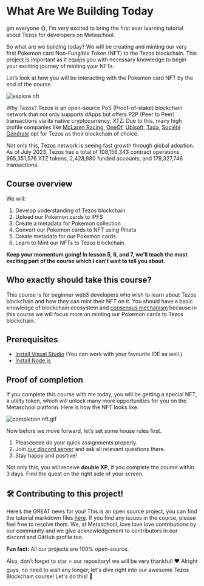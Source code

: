 # What Are We Building Today

gm everyone 🌞, I’m very excited to bring the first ever learning tutorial about Tezos for developers on Metaschool.

So what are we building today? We will be creating and minting our very first Pokemon card Non-Fungible Token (NFT) to the Tezos blockchain. This project is important as it equips you with necessary knowledge to begin your exciting journey of minting your NFTs.

Let’s look at how you will be interacting with the Pokemon card NFT by the end of the course.

![explore nft](https://github.com/0xmetaschool/Learning-Projects/blob/main/assests_for_all/assets_for_tezos/What%20Are%20We%20Building%20Today/explore%20nft.gif?raw=true)

Why Tezos? Tezos is an open-source PoS (Proof-of-stake) blockchain network that not only supports dApps but offers P2P (Peer to Peer) transactions via its native cryptocurrency, XTZ. Due to this, many high profile companies like [McLaren Racing](https://www.mclaren.com/racing/partners/tezos/mclaren-racing-announces-new-multi-year-technical-partnership-with-tezos/), [OneOf](https://www.rollingstone.com/pro/news/oneof-nft-marketplace-quincy-jones-whitney-houston-tlc-doja-cat-crypto-1173557/), [Ubisoft](https://newsroom.ubisoft-press.com/ubisoft-schliesst-sich-als-corporate-baker-dem-tezos-ecosystem-an), [Tada](https://www.prnewswire.com/in/news-releases/blockchain-ride-hailing-app-tada-moves-to-greener-tezos-technology-838927572.html), [Société Générale](https://www.societegenerale.com/en/news/press-release/first-structured-product-public-blockchain) opt for Tezos as their blockchain of choice.

Not only this, Tezos network is seeing fast growth through global adoption. As of July 2023, Tezos has a total of 108,156,343 contract operations, 965,351,576 XTZ tokens, 2,428,880 funded accounts, and 179,327,746 transactions.

## Course overview

We will:

1. Develop understanding of Tezos blockchain
2. Upload our Pokemon cards to IPFS
3. Create a metadata for Pokemon collection
4. Convert our Pokemon cards to NFT using Pinata
5. Create metadata for our Pokemon cards
6. Learn to Mint our NFTs to Tezos blockchain

**Keep your momentum going! In lesson 5, 6, and 7, we’ll teach the most exciting part of the course which I can’t wait to tell you about.**

## Who exactly should take this course?

This course is for beginner web3 developers who wish to learn about Tezos blockchain and how they can mint their NFT on it. You should have a basic knowledge of blockchain ecosystem and [consensus mechanism](https://metaschool.so/articles/consensus-mechanism-meaning/) because in this course we will focus more on minting our Pokemon cards to Tezos blockchain.

## Prerequisites

- [Install Visual Studio](https://code.visualstudio.com/download) (You can work with your favourite IDE as well.)
- [Install Node.js](https://nodejs.org/en)

## Proof of completion

If you complete this course with me today, you will be getting a special NFT, a utility token, which will unlock many more opportunities for you on the Metaschool platform. Here is how the NFT looks like.

![completion nft.gif](https://github.com/0xmetaschool/Learning-Projects/blob/main/assests_for_all/assets_for_tezos/What%20Are%20We%20Building%20Today/completion%20nft.gif?raw=true)

Now before we move forward, let’s set some house rules first.

1. Pleaseeeee do your quick assignments properly.
2. Join [our discord server](https://discord.gg/vbVMUwXWgc) and ask all relevant questions there.
3. Stay happy and positive!

Not only this, you will receive **double XP**, if you complete the course within 3 days. Find the quest on the right side of your screen.

## 🛠 Contributing to this project!

Here’s the GREAT news for you! This is an open source project, you can find the tutorial markdown files [here](https://github.com/0xmetaschool/Learning-Projects). If you find any issues in the course, please feel free to resolve them.
We, at Metaschool, love love love contributions by our community and we give acknowledgement to contributors in our discord and GitHub profile too.

**Fun fact:** All our projects are 100% open-source.

Also, don’t forget to star ⭐️ our repository! we will be very thankful! ♥️
Alright guys, no need to wait any longer, let's dive right into our awesome Tezos Blockchain course! Let's do this! 🙌
